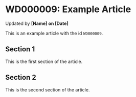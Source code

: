 # WD000009: Example Article #
Updated by **[Name] on [Date]**

This is an example article with the id `WD000009`.

## Section 1

This is the first section of the article.

## Section 2

This is the second section of the article.
